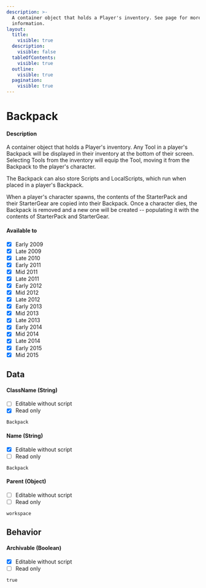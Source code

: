 ```yaml
---
description: >-
  A container object that holds a Player's inventory. See page for more
  information.
layout:
  title:
    visible: true
  description:
    visible: false
  tableOfContents:
    visible: true
  outline:
    visible: true
  pagination:
    visible: true
---
```


# Backpack

#### Description

A container object that holds a Player's inventory. Any Tool in a player's Backpack will be displayed in their inventory at the bottom of their screen. Selecting Tools from the inventory will equip the Tool, moving it from the Backpack to the player's character.

The Backpack can also store Scripts and LocalScripts, which run when placed in a player's Backpack.

When a player's character spawns, the contents of the StarterPack and their StarterGear are copied into their Backpack. Once a character dies, the Backpack is removed and a new one will be created -- populating it with the contents of StarterPack and StarterGear.

#### Available to

* [x] Early 2009
* [x] Late 2009
* [x] Late 2010
* [x] Early 2011
* [x] Mid 2011
* [x] Late 2011
* [x] Early 2012
* [x] Mid 2012
* [x] Late 2012
* [x] Early 2013
* [x] Mid 2013
* [x] Late 2013
* [x] Early 2014
* [x] Mid 2014
* [x] Late 2014
* [x] Early 2015
* [x] Mid 2015

## Data

#### ClassName (String)

* [ ] Editable without script
* [x] Read only

```
Backpack
```

#### Name (String)

* [x] Editable without script
* [ ] Read only

```
Backpack
```

#### Parent (Object)

* [ ] Editable without script
* [ ] Read only

```
workspace
```

## Behavior

#### Archivable (Boolean)

* [x] Editable without script
* [ ] Read only

```
true
```
